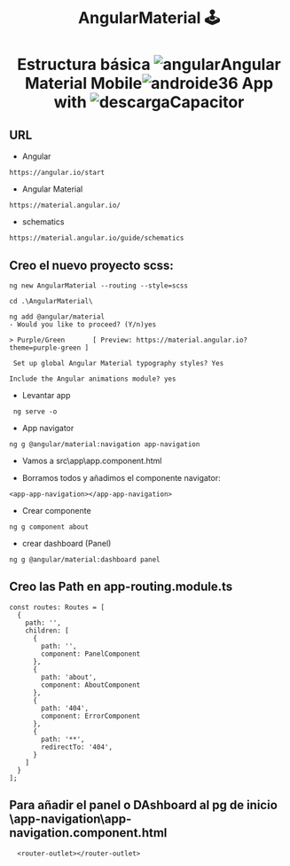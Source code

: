 # <p align="center">AngularMaterial 🕹 </p> 

# <p align="center"> Estructura básica  ![angular](https://user-images.githubusercontent.com/71487857/212993270-3cf1454e-f0d7-4164-bc01-20d5fe6469cd.png)Angular Material Mobile![androide36](https://user-images.githubusercontent.com/71487857/228891500-07e27fa3-edc3-4838-8c56-ba78673a3367.jpg) App with  ![descarga](https://user-images.githubusercontent.com/71487857/212993697-6234ef26-0e4a-40ce-bc8a-a9bfa858a74b.png)Capacitor</p>

## URL
* Angular
```
https://angular.io/start
```
* Angular Material
```
https://material.angular.io/
```
* schematics
```
https://material.angular.io/guide/schematics
```
## Creo el nuevo proyecto scss:
```
ng new AngularMaterial --routing --style=scss
```
```
cd .\AngularMaterial\
```
```
ng add @angular/material
- Would you like to proceed? (Y/n)yes
```
```
> Purple/Green       [ Preview: https://material.angular.io?theme=purple-green ]
```
```
 Set up global Angular Material typography styles? Yes
 ```
 ```
 Include the Angular animations module? yes
 ```
 * Levantar app
```
 ng serve -o
 ```
* App navigator
```
ng g @angular/material:navigation app-navigation
```
* Vamos a src\app\app.component.html
 - Borramos todos y añadimos el componente navigator:
 ```
 <app-app-navigation></app-app-navigation>
 ```
* Crear componente 
```
ng g component about
```
* crear dashboard (Panel)
```
ng g @angular/material:dashboard panel
```
## Creo las Path en app-routing.module.ts
```
const routes: Routes = [
  {
    path: '',
    children: [
      {
        path: '',
        component: PanelComponent
      },
      {
        path: 'about',
        component: AboutComponent
      },
      {
        path: '404',
        component: ErrorComponent
      },
      {
        path: '**',
        redirectTo: '404',
      }
    ]
  }
];
```
## Para añadir el panel o DAshboard al pg de inicio \app-navigation\app-navigation.component.html
```
  <router-outlet></router-outlet>
```



